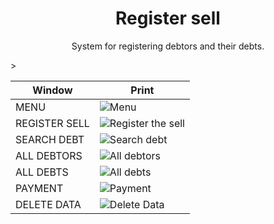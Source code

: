 <h1 align="center"> Register sell </h1>
<p align="center"> System for registering debtors and their debts. </p>>


| Window | Print |
| - | - |
| MENU | ![Menu](imgs_md/menu.png) |
| REGISTER SELL | ![Register the sell](imgs_md/register.png) |
| SEARCH DEBT | ![Search debt](imgs_md/search_client.png) |
| ALL DEBTORS | ![All debtors](imgs_md/all_debtors.png) |
| ALL DEBTS | ![All debts](imgs_md/all_depts.png) |
| PAYMENT | ![Payment](imgs_md/payment.png) |
| DELETE DATA | ![Delete Data](imgs_md/delete_data.png) |






